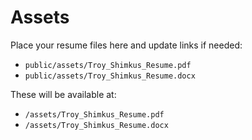 # Assets

Place your resume files here and update links if needed:

- `public/assets/Troy_Shimkus_Resume.pdf`
- `public/assets/Troy_Shimkus_Resume.docx`

These will be available at:

- `/assets/Troy_Shimkus_Resume.pdf`
- `/assets/Troy_Shimkus_Resume.docx`

